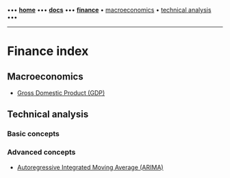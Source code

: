 [//]: # (START - Navigation between Markdown pages inside of GitHub.)

••• **[home](/README.md)** ••• **[docs](/docs/index.md)** ••• **[finance](/finance/index.md)** • [macroeconomics](/finance/index.md#macroeconomics) • [technical analysis](/finance/index.md#technical-analysis) •••

[//]: # (END - Navigation between Markdown pages inside of GitHub.)

---

# Finance index

## Macroeconomics

- [Gross Domestic Product (GDP)](/finance/macroeconomics/gdp--gross-domestic-product.md) 

## Technical analysis

### Basic concepts
  
### Advanced concepts

- [Autoregressive Integrated Moving Average (ARIMA)](/finance/technical-analysis/autoregressive-integrated-moving-average.md) 

